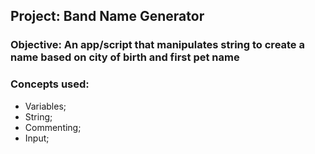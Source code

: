 ## Project: Band Name Generator

### Objective: An app/script that manipulates string to create a name based on city of birth and first pet name

### Concepts used:
- Variables;
- String;
- Commenting;
- Input;